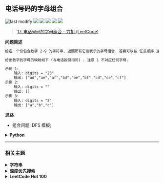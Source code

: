 ## 电话号码的字母组合
<!--START_SECTION:badge-->
![last modify](https://img.shields.io/static/v1?label=last%20modify&message=2025-07-08%2016%3A53%3A13&label_color=gray&color=thistle&style=flat-square)
[![](https://img.shields.io/static/v1?label=&message=%E4%B8%AD%E7%AD%89&label_color=gray&color=yellow&style=flat-square)](../../../README.md#中等)
[![](https://img.shields.io/static/v1?label=&message=LeetCode&label_color=gray&color=green&style=flat-square)](../../../README.md#leetcode)
[![](https://img.shields.io/static/v1?label=&message=%E5%AD%97%E7%AC%A6%E4%B8%B2&label_color=gray&color=blue&style=flat-square)](../../../README.md#字符串)
[![](https://img.shields.io/static/v1?label=&message=%E6%B7%B1%E5%BA%A6%E4%BC%98%E5%85%88%E6%90%9C%E7%B4%A2&label_color=gray&color=blue&style=flat-square)](../../../README.md#深度优先搜索)
[![](https://img.shields.io/static/v1?label=&message=LeetCode%20Hot%20100&label_color=gray&color=blue&style=flat-square)](../../../README.md#leetcode-hot-100)
<!--END_SECTION:badge-->
<!--info
tags: [字符串, dfs, lc100]
source: LeetCode
level: 中等
number: '0017'
name: 电话号码的字母组合
companies: []
-->

> [17. 电话号码的字母组合 - 力扣 (LeetCode) ](https://leetcode.cn/problems/letter-combinations-of-a-phone-number)

<summary><b>问题简述</b></summary>

```txt
给定一个仅包含数字 2-9 的字符串, 返回所有它能表示的字母组合. 答案可以按 任意顺序 返回.

给出数字到字母的映射如下 (与电话按键相同) . 注意 1 不对应任何字母.

示例 1:
    输入: digits = "23"
    输出: ["ad","ae","af","bd","be","bf","cd","ce","cf"]
示例 2:
    输入: digits = ""
    输出: []
示例 3:
    输入: digits = "2"
    输出: ["a","b","c"]
```

<!--
<details><summary><b>详细描述</b></summary>

```txt
```

</details>
-->

<!-- <div align="center"><img src="../../../_assets/xxx.png" height="300" /></div> -->

<summary><b>思路</b></summary>

- 组合问题, DFS 模板;

<details><summary><b>Python</b></summary>

```python
class Solution:
    def letterCombinations(self, digits: str) -> List[str]:
        if not digits: return []

        tb = {
            '2': 'abc',
            '3': 'def',
            '4': 'ghi',
            '5': 'jkl',
            '6': 'mno',
            '7': 'pqrs',
            '8': 'tuv',
            '9': 'wxyz'
        }

        ret = []

        def dfs(i, tmp):
            if i == len(digits):
                ret.append(''.join(tmp))
                return

            for c in tb[digits[i]]:
                tmp.append(c)
                dfs(i + 1, tmp)
                tmp.pop()  # 回溯

        dfs(0, [])
        return ret
```

</details>

<!--START_SECTION:relate-->
---

### 相关主题

<details><summary><b>字符串</b></summary>

> [[中等, 剑指Offer] 把字符串转换成整数 🔥](../01/剑指Offer_6700_中等_把字符串转换成整数.md)  
> [[中等, 剑指Offer] 表示数值的字符串](../../2021/11/剑指Offer_2000_中等_表示数值的字符串.md)  
> [[中等, 牛客] 大数乘法](../01/牛客_0010_中等_大数乘法.md)  
> [[中等, 牛客] 大数加法](../01/牛客_0001_中等_大数加法.md)  
> [[中等, 牛客] 把字符串转换成整数(atoi) 🔥](../04/牛客_0100_中等_把字符串转换成整数(atoi).md)  
> [[中等, 牛客] 比较版本号](../04/牛客_0104_中等_比较版本号.md)  
> [[中等, 牛客] 验证IP地址](../05/牛客_0113_中等_验证IP地址.md)  
  > 
> [[困难, 剑指Offer] 正则表达式匹配](../../2021/11/剑指Offer_1900_困难_正则表达式匹配.md)  
  > 
> [[简单, LeetCode] 亲密字符串](../../2021/11/LeetCode_0859_简单_亲密字符串.md)  
> [[简单, LeetCode] 字符串中的单词数](../07/LeetCode_0434_简单_字符串中的单词数.md)  
> [[简单, 剑指Offer] 左旋转字符串](../01/剑指Offer_5802_简单_左旋转字符串.md)  
> [[简单, 剑指Offer] 替换空格](../../2021/11/剑指Offer_0500_简单_替换空格.md)  
> [[简单, 牛客] 压缩字符串(一)](../04/牛客_0101_简单_压缩字符串(一).md)  
> [[简单, 牛客] 反转字符串](../04/牛客_0103_简单_反转字符串.md)  
> [[简单, 牛客] 旋转字符串](../05/牛客_0114_简单_旋转字符串.md)  
> [[简单, 牛客] 最长公共前缀](../03/牛客_0055_简单_最长公共前缀.md)  
  > 

</details>
<details><summary><b>深度优先搜索</b></summary>

> [[中等, LeetCode] 括号生成 🔥](LeetCode_0022_中等_括号生成.md)  
> [[中等, LeetCode] 组合总和 🔥](LeetCode_0039_中等_组合总和.md)  
> [[中等, LeetCode] 路径总和III](../06/LeetCode_0437_中等_路径总和III.md)  
> [[中等, 剑指Offer] 二叉树中和为某一值的路径](../../2021/12/剑指Offer_3400_中等_二叉树中和为某一值的路径.md)  
> [[中等, 剑指Offer] 字符串的排列 (全排列) 🔥](../../2021/12/剑指Offer_3800_中等_字符串的排列(全排列).md)  
> [[中等, 剑指Offer] 打印从1到最大的n位数 (N叉树的遍历)](../../2021/11/剑指Offer_1700_中等_打印从1到最大的n位数(N叉树的遍历).md)  
> [[中等, 剑指Offer] 机器人的运动范围](../../2021/11/剑指Offer_1300_中等_机器人的运动范围.md)  
> [[中等, 剑指Offer] 矩阵中的路径](../../2021/11/剑指Offer_1200_中等_矩阵中的路径.md)  
> [[中等, 牛客] 二叉树中和为某一值的路径(二)](../01/牛客_0008_中等_二叉树中和为某一值的路径(二).md)  
> [[中等, 牛客] 二叉树根节点到叶子节点的所有路径和](../01/牛客_0005_中等_二叉树根节点到叶子节点的所有路径和.md)  
> [[中等, 牛客] 字符串的排列 🔥](../05/牛客_0121_中等_字符串的排列.md)  
> [[中等, 牛客] 实现二叉树先序、中序、后序遍历](../03/牛客_0045_中等_实现二叉树先序、中序、后序遍历.md)  
> [[中等, 牛客] 岛屿数量 🔥](../04/牛客_0109_中等_岛屿数量.md)  
> [[中等, 牛客] 数字字符串转化成IP地址](../01/牛客_0020_中等_数字字符串转化成IP地址.md)  
  > 
> [[困难, 牛客] 多叉树的直径](../04/牛客_0099_困难_多叉树的直径.md)  
  > 
> [[简单, LeetCode] 二叉树的最小深度](../07/LeetCode_0111_简单_二叉树的最小深度.md)  
> [[简单, 剑指Offer] 二叉搜索树的第k大节点](../01/剑指Offer_5400_简单_二叉搜索树的第k大节点.md)  
> [[简单, 剑指Offer] 从尾到头打印链表](../../2021/11/剑指Offer_0600_简单_从尾到头打印链表.md)  
> [[简单, 牛客] 二叉树中和为某一值的路径(一)](../01/牛客_0009_简单_二叉树中和为某一值的路径(一).md)  
  > 

</details>
<details><summary><b>LeetCode Hot 100</b></summary>

> [[中等, LeetCode] 三数之和 🔥](../../2021/10/LeetCode_0015_中等_三数之和.md)  
> [[中等, LeetCode] 下一个排列 🔥](LeetCode_0031_中等_下一个排列.md)  
> [[中等, LeetCode] 两数相加 🔥](../../2021/10/LeetCode_0002_中等_两数相加.md)  
> [[中等, LeetCode] 全排列 🔥](LeetCode_0046_中等_全排列.md)  
> [[中等, LeetCode] 全排列II 🔥](LeetCode_0047_中等_全排列II.md)  
> [[中等, LeetCode] 删除链表的倒数第N个结点 🔥](../01/LeetCode_0019_中等_删除链表的倒数第N个结点.md)  
> [[中等, LeetCode] 在排序数组中查找元素的第一个和最后一个位置 🔥](LeetCode_0034_中等_在排序数组中查找元素的第一个和最后一个位置.md)  
> [[中等, LeetCode] 字母异位词分组 🔥](LeetCode_0049_中等_字母异位词分组.md)  
> [[中等, LeetCode] 括号生成 🔥](LeetCode_0022_中等_括号生成.md)  
> [[中等, LeetCode] 搜索旋转排序数组 🔥](../../2021/10/LeetCode_0033_中等_搜索旋转排序数组.md)  
> [[中等, LeetCode] 数组中的第K个最大元素 🔥](LeetCode_0215_中等_数组中的第K个最大元素.md)  
> [[中等, LeetCode] 无重复字符的最长子串 🔥](../02/LeetCode_0003_中等_无重复字符的最长子串.md)  
> [[中等, LeetCode] 最长回文子串 🔥](../../2021/10/LeetCode_0005_中等_最长回文子串.md)  
> [[中等, LeetCode] 盛最多水的容器 🔥](../../2021/10/LeetCode_0011_中等_盛最多水的容器.md)  
> [[中等, LeetCode] 组合总和 🔥](LeetCode_0039_中等_组合总和.md)  
> [[中等, LeetCode] 组合总和II 🔥](LeetCode_0040_中等_组合总和II.md)  
  > 
> [[困难, LeetCode] K个一组翻转链表 🔥](../02/LeetCode_0025_困难_K个一组翻转链表.md)  
> [[困难, LeetCode] 合并K个升序链表 🔥](LeetCode_0023_困难_合并K个升序链表.md)  
> [[困难, LeetCode] 寻找两个正序数组的中位数 🔥](../02/LeetCode_0004_困难_寻找两个正序数组的中位数.md)  
> [[困难, LeetCode] 接雨水 🔥](../../2021/10/LeetCode_0042_困难_接雨水.md)  
> [[困难, LeetCode] 最长有效括号 🔥](LeetCode_0032_困难_最长有效括号.md)  
> [[困难, LeetCode] 正则表达式匹配 🔥](../01/LeetCode_0010_困难_正则表达式匹配.md)  
  > 
> [[简单, LeetCode] 两数之和 🔥](../../2021/10/LeetCode_0001_简单_两数之和.md)  
> [[简单, LeetCode] 合并两个有序链表 🔥](../../2021/10/LeetCode_0021_简单_合并两个有序链表.md)  
> [[简单, LeetCode] 有效的括号 🔥](../03/LeetCode_0020_简单_有效的括号.md)  
  > 

</details>
<!--END_SECTION:relate-->